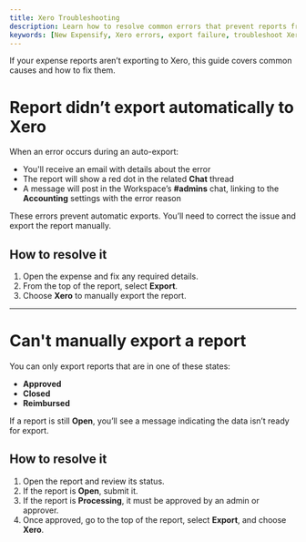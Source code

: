 ```yaml
---
title: Xero Troubleshooting
description: Learn how to resolve common errors that prevent reports from exporting to Xero.
keywords: [New Expensify, Xero errors, export failure, troubleshoot Xero, manual export]
---
```


<div id="new-expensify" markdown="1">

If your expense reports aren’t exporting to Xero, this guide covers common causes and how to fix them.

# Report didn’t export automatically to Xero

When an error occurs during an auto-export:

- You'll receive an email with details about the error
- The report will show a red dot in the related **Chat** thread
- A message will post in the Workspace’s **#admins** chat, linking to the **Accounting** settings with the error reason

These errors prevent automatic exports. You’ll need to correct the issue and export the report manually.

## How to resolve it

1. Open the expense and fix any required details.
2. From the top of the report, select **Export**.
3. Choose **Xero** to manually export the report.

---

# Can't manually export a report

You can only export reports that are in one of these states:

- **Approved**
- **Closed**
- **Reimbursed**

If a report is still **Open**, you’ll see a message indicating the data isn’t ready for export.

## How to resolve it

1. Open the report and review its status.
2. If the report is **Open**, submit it.
3. If the report is **Processing**, it must be approved by an admin or approver.
4. Once approved, go to the top of the report, select **Export**, and choose **Xero**.

</div>
